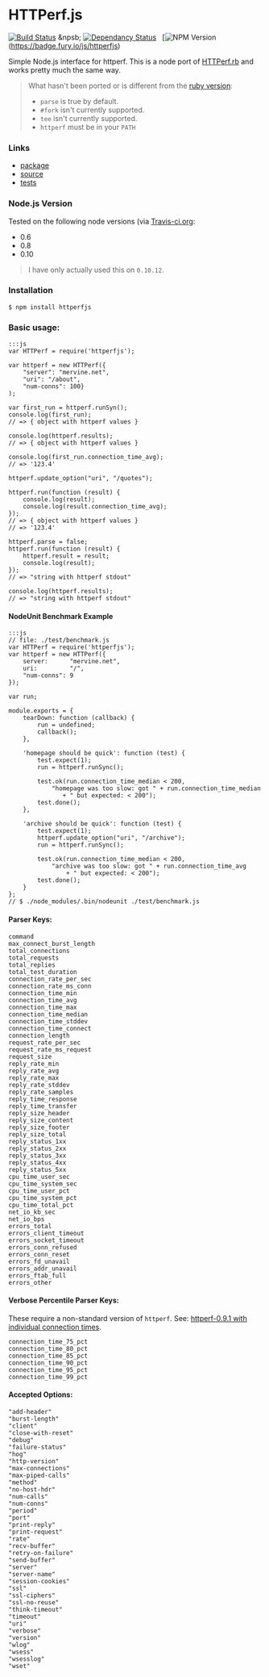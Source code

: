 # HTTPerf.js

[![Build Status](https://travis-ci.org/jmervine/httperfjs.png?branch=master)](https://travis-ci.org/jmervine/httperfjs) &npsb; [![Dependancy Status](https://david-dm.org/jmervine/httperfjs.png)](https://david-dm.org/jmervine/httperfjs) &nbsp; [![NPM Version](https://badge.fury.io/js/httperfjs.png)(https://badge.fury.io/js/httperfjs)

Simple Node.js interface for httperf. This is a node port of [HTTPerf.rb](http://mervine.net/gems/httperfrb) and
works pretty much the same way.

> What hasn't been ported or is different from the [ruby version](http://mervine.net/gems/httperfrb):
>
> - `parse` is true by default.
> - `#fork` isn't currently supported.
> - `tee` isn't currently supported.
> - `httperf` must be in your `PATH`

### Links

* [package](https://npmjs.org/package/httperfjs)
* [source](http://github.com/jmervine/httperfjs)
* [tests](https://travis-ci.org/jmervine/httperfjs)

### Node.js Version

Tested on the following node versions (via [Travis-ci.org](http://travis-ci.org/):

- 0.6
- 0.8
- 0.10

> I have only actually used this on `0.10.12`.

### Installation

    $ npm install httperfjs

### Basic usage:

    :::js
    var HTTPerf = require('httperfjs');

    var httperf = new HTTPerf({
        "server": "mervine.net",
        "uri": "/about",
        "num-conns": 100}
    );

    var first_run = httperf.runSyn();
    console.log(first_run);
    // => { object with httperf values }

    console.log(httperf.results);
    // => { object with httperf values }

    console.log(first_run.connection_time_avg);
    // => '123.4'

    httperf.update_option("uri", "/quotes");

    httperf.run(function (result) {
        console.log(result);
        console.log(result.connection_time_avg);
    });
    // => { object with httperf values }
    // => '123.4'

    httperf.parse = false;
    httperf.run(function (result) {
        httperf.result = result;
        console.log(result);
    });
    // => "string with httperf stdout"

    console.log(httperf.results);
    // => "string with httperf stdout"


#### NodeUnit Benchmark Example

    :::js
    // file: ./test/benchmark.js
    var HTTPerf = require('httperfjs');
    var httperf = new HTTPerf({
        server:      "mervine.net",
        uri:         "/",
        "num-conns": 9
    });

    var run;

    module.exports = {
        tearDown: function (callback) {
            run = undefined;
            callback();
        },

        'homepage should be quick': function (test) {
            test.expect(1);
            run = httperf.runSync();

            test.ok(run.connection_time_median < 200,
                "homepage was too slow: got " + run.connection_time_median
                   + " but expected: < 200");
            test.done();
        },

        'archive should be quick': function (test) {
            test.expect(1);
            httperf.update_option("uri", "/archive");
            run = httperf.runSync();

            test.ok(run.connection_time_median < 200,
                "archive was too slow: got " + run.connection_time_avg
                    + " but expected: < 200");
            test.done();
        }
    };
    // $ ./node_modules/.bin/nodeunit ./test/benchmark.js


#### Parser Keys:

    command
    max_connect_burst_length
    total_connections
    total_requests
    total_replies
    total_test_duration
    connection_rate_per_sec
    connection_rate_ms_conn
    connection_time_min
    connection_time_avg
    connection_time_max
    connection_time_median
    connection_time_stddev
    connection_time_connect
    connection_length
    request_rate_per_sec
    request_rate_ms_request
    request_size
    reply_rate_min
    reply_rate_avg
    reply_rate_max
    reply_rate_stddev
    reply_rate_samples
    reply_time_response
    reply_time_transfer
    reply_size_header
    reply_size_content
    reply_size_footer
    reply_size_total
    reply_status_1xx
    reply_status_2xx
    reply_status_3xx
    reply_status_4xx
    reply_status_5xx
    cpu_time_user_sec
    cpu_time_system_sec
    cpu_time_user_pct
    cpu_time_system_pct
    cpu_time_total_pct
    net_io_kb_sec
    net_io_bps
    errors_total
    errors_client_timeout
    errors_socket_timeout
    errors_conn_refused
    errors_conn_reset
    errors_fd_unavail
    errors_addr_unavail
    errors_ftab_full
    errors_other

#### Verbose Percentile Parser Keys:

These require a non-standard version of `httperf`. See: [httperf-0.9.1 with individual connection times](http://mervine.net/httperf-0-9-1-with-individual-connection-times).

    connection_time_75_pct
    connection_time_80_pct
    connection_time_85_pct
    connection_time_90_pct
    connection_time_95_pct
    connection_time_99_pct


#### Accepted Options:

    "add-header"
    "burst-length"
    "client"
    "close-with-reset"
    "debug"
    "failure-status"
    "hog"
    "http-version"
    "max-connections"
    "max-piped-calls"
    "method"
    "no-host-hdr"
    "num-calls"
    "num-conns"
    "period"
    "port"
    "print-reply"
    "print-request"
    "rate"
    "recv-buffer"
    "retry-on-failure"
    "send-buffer"
    "server"
    "server-name"
    "session-cookies"
    "ssl"
    "ssl-ciphers"
    "ssl-no-reuse"
    "think-timeout"
    "timeout"
    "uri"
    "verbose"
    "version"
    "wlog"
    "wsess"
    "wsesslog"
    "wset"
